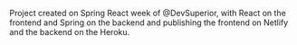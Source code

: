 Project created on Spring React week of @DevSuperior, with React on the frontend and Spring on the backend and publishing the frontend on Netlify and the backend on the Heroku. 